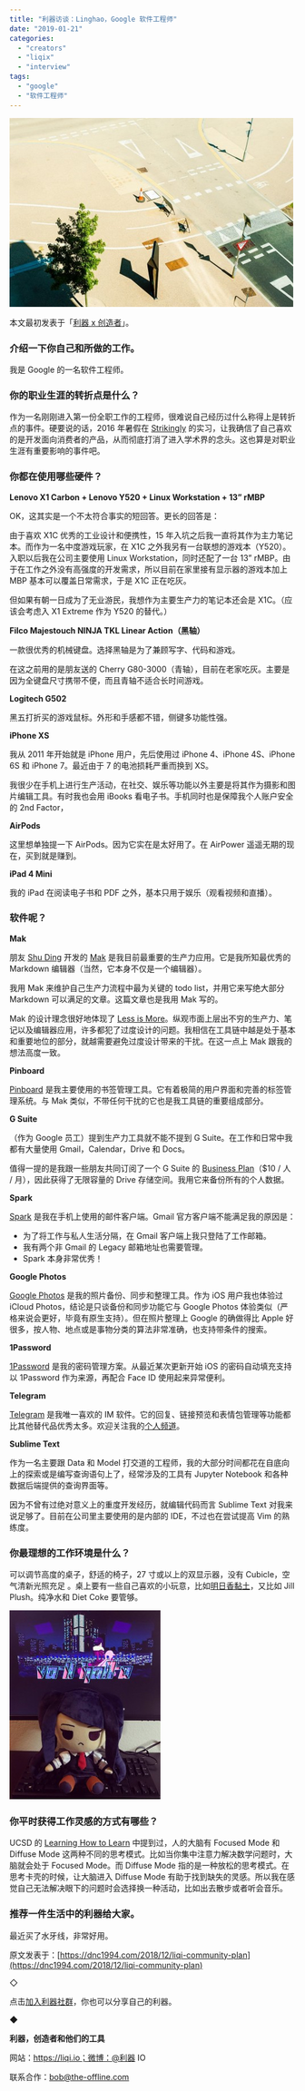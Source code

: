 ```yaml
---
title: "利器访谈：Linghao，Google 软件工程师"
date: "2019-01-21"
categories: 
  - "creators"
  - "liqix"
  - "interview"
tags: 
  - "google"
  - "软件工程师"
---
```


![1-pichi](/images/59357-500x333.jpg)

本文最初发表于「[利器 x 创造者](https://mp.weixin.qq.com/s/U5XtYvAKSzvLKxKSUVa2qg)」。

### 介绍一下你自己和所做的工作。

我是 Google 的一名软件工程师。

### 你的职业生涯的转折点是什么？

作为一名刚刚进入第一份全职工作的工程师，很难说自己经历过什么称得上是转折点的事件。硬要说的话，2016 年暑假在 [Strikingly](https://www.strikingly.com/) 的实习，让我确信了自己喜欢的是开发面向消费者的产品，从而彻底打消了进入学术界的念头。这也算是对职业生涯有重要影响的事件吧。

### 你都在使用哪些硬件？

**Lenovo X1 Carbon + Lenovo Y520 + Linux Workstation + 13” rMBP**

OK，这其实是一个不太符合事实的短回答。更长的回答是：

由于喜欢 X1C 优秀的工业设计和便携性，15 年入坑之后我一直将其作为主力笔记本。而作为一名中度游戏玩家，在 X1C 之外我另有一台联想的游戏本（Y520）。入职以后我在公司主要使用 Linux Workstation，同时还配了一台 13” rMBP。由于在工作之外没有高强度的开发需求，所以目前在家里接有显示器的游戏本加上 MBP 基本可以覆盖日常需求，于是 X1C 正在吃灰。

但如果有朝一日成为了无业游民，我想作为主要生产力的笔记本还会是 X1C。（应该会考虑入 X1 Extreme 作为 Y520 的替代。）

**Filco Majestouch NINJA TKL Linear Action（黑轴）**

一款很优秀的机械键盘。选择黑轴是为了兼顾写字、代码和游戏。

在这之前用的是朋友送的 Cherry G80-3000（青轴），目前在老家吃灰。主要是因为全键盘尺寸携带不便，而且青轴不适合长时间游戏。

**Logitech G502**

黑五打折买的游戏鼠标。外形和手感都不错，侧键多功能性强。

**iPhone XS**

我从 2011 年开始就是 iPhone 用户，先后使用过 iPhone 4、iPhone 4S、iPhone 6S 和 iPhone 7。最近由于 7 的电池损耗严重而换到 XS。

我很少在手机上进行生产活动，在社交、娱乐等功能以外主要是将其作为摄影和图片编辑工具。有时我也会用 iBooks 看电子书。手机同时也是保障我个人账户安全的 2nd Factor，

**AirPods**

这里想单独提一下 AirPods。因为它实在是太好用了。在 AirPower 遥遥无期的现在，买到就是赚到。

**iPad 4 Mini**

我的 iPad 在阅读电子书和 PDF 之外，基本只用于娱乐（观看视频和直播）。

### 软件呢？

**Mak**

朋友 [Shu Ding](https://shud.in/) 开发的 [Mak](https://inns.studio/mak/) 是我目前最重要的生产力应用。它是我所知最优秀的 Markdown 编辑器（当然，它本身不仅是一个编辑器）。

我用 Mak 来维护自己生产力流程中最为关键的 todo list，并用它来写绝大部分 Markdown 可以满足的文章。这篇文章也是我用 Mak 写的。

Mak 的设计理念很好地体现了 [Less is More](https://en.wikipedia.org/wiki/Minimalism_%28computing%29)。纵观市面上层出不穷的生产力、笔记以及编辑器应用，许多都犯了过度设计的问题。我相信在工具链中越是处于基本和重要地位的部分，就越需要避免过度设计带来的干扰。在这一点上 Mak 跟我的想法高度一致。

**Pinboard**

[Pinboard](https://pinboard.in/) 是我主要使用的书签管理工具。它有着极简的用户界面和完善的标签管理系统。与 Mak 类似，不带任何干扰的它也是我工具链的重要组成部分。

**G Suite**

（作为 Google 员工）提到生产力工具就不能不提到 G Suite。在工作和日常中我都有大量使用 Gmail，Calendar，Drive 和 Docs。

值得一提的是我跟一些朋友共同订阅了一个 G Suite 的 [Business Plan](https://gsuite.google.com/pricing.html)（$10 / 人 / 月），因此获得了无限容量的 Drive 存储空间。我用它来备份所有的个人数据。

**Spark**

[Spark](https://sparkmailapp.com/) 是我在手机上使用的邮件客户端。Gmail 官方客户端不能满足我的原因是：

- 为了将工作与私人生活分隔，在 Gmail 客户端上我只登陆了工作邮箱。
- 我有两个非 Gmail 的 Legacy 邮箱地址也需要管理。
- Spark 本身非常优秀！

**Google Photos**

[Google Photos](https://photos.google.com/) 是我的照片备份、同步和整理工具。作为 iOS 用户我也体验过 iCloud Photos，结论是只谈备份和同步功能它与 Google Photos 体验类似（严格来说会更好，毕竟有原生支持）。但在照片整理上 Google 的确做得比 Apple 好很多，按人物、地点或是事物分类的算法非常准确，也支持带条件的搜索。

**1Password**

[1Password](https://1password.com/) 是我的密码管理方案。从最近某次更新开始 iOS 的密码自动填充支持以 1Password 作为来源，再配合 Face ID 使用起来异常便利。

**Telegram**

[Telegram](https://telegram.org/) 是我唯一喜欢的 IM 软件。它的回复、链接预览和表情包管理等功能都比其他替代品优秀太多。欢迎关注我的[个人频道](https://t.me/instante_thoughts)。

**Sublime Text**

作为一名主要跟 Data 和 Model 打交道的工程师，我的大部分时间都花在自底向上的探索或是编写查询语句上了，经常涉及的工具有 Jupyter Notebook 和各种数据后端提供的查询界面等。

因为不曾有过绝对意义上的重度开发经历，就编辑代码而言 Sublime Text 对我来说足够了。目前在公司里主要使用的是内部的 IDE，不过也在尝试提高 Vim 的熟练度。

### 你最理想的工作环境是什么？

可以调节高度的桌子，舒适的椅子，27 寸或以上的双显示器，没有 Cubicle，空气清新光照充足 。桌上要有一些自己喜欢的小玩意，比如[明日香黏土](https://www.evastore.jp/products/detail/9061)，又比如 Jill Plush。纯净水和 Diet Coke 要管够。

![2-pichi](/images/50675-266x333.jpg)

### 你平时获得工作灵感的方式有哪些？

UCSD 的 [Learning How to Learn](https://www.coursera.org/learn/learning-how-to-learn) 中提到过，人的大脑有 Focused Mode 和 Diffuse Mode 这两种不同的思考模式。比如当你集中注意力解决数学问题时，大脑就会处于 Focused Mode。而 Diffuse Mode 指的是一种放松的思考模式。在思考卡壳的时候，让大脑进入 Diffuse Mode 有助于找到缺失的灵感。所以我在感觉自己无法解决眼下的问题时会选择换一种活动，比如出去散步或者听会音乐。

### 推荐一件生活中的利器给大家。

最近买了水牙线，非常好用。

原文发表于：[https://dnc1994.com/2018/12/liqi-community-plan](https://dnc1994.com/2018/12/liqi-community-plan)

◇

点击[加入利器社群](https://mp.weixin.qq.com/s?__biz=MzA3NTgzNzU2NQ==&mid=400594784&idx=1&sn=a88b34faa7522206957d448d40ea0b31&scene=21#wechat_redirect)，你也可以分享自己的利器。

◆

**利器，创造者和他们的工具**

网站：https://liqi.io；微博：@利器 IO

联系合作：bob@the-offline.com
